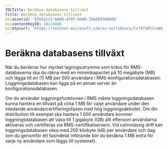 ```yaml
---
TOCTitle: Beräkna databasens tillväxt
Title: Beräkna databasens tillväxt
ms:assetid: '87652cc2-b886-4797-8d40-356669768089'
ms:contentKeyID: 18124860
ms:mtpsurl: 'https://technet.microsoft.com/sv-se/library/Cc747585(v=WS.10)'
---
```


Beräkna databasens tillväxt
===========================

När du beräknar hur mycket lagringsutrymme som krävs för RMS-databaserna ska du räkna med en minimikapacitet på 10 megabyte (MB) och lägga till en (1) MB per 500 användare i RMS-konfigurationsdatabasen. Loggningsdatabasen kan ligga på en annan server än konfigurationsdatabasen.

Om du använder loggningsfunktionen i RMS måste loggningsdatabasen kunna hantera en tillväxt på cirka 1 MB för varje användare under den inledande användarcertifieringsfasen med hög loggningsaktivitet. Om din distribution till exempel ska hantera 1 000 användare kommer loggningsdatabasen att växa till 1 gigabyte (GB) allt eftersom användarna aktiveras och certifieras via RMS-certifikatservern. Vid rutinmässig drift kan loggningsdatabasen växa med 200 kilobyte (kB) per användare och dag (om du genomför ett fasindelat införande bör du beräkna 1 MB extra för varje ny användare som läggs till systemet).
